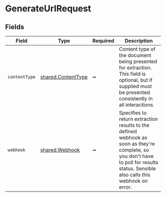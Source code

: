 # GenerateUrlRequest


## Fields

| Field                                                                                                                                                                               | Type                                                                                                                                                                                | Required                                                                                                                                                                            | Description                                                                                                                                                                         |
| ----------------------------------------------------------------------------------------------------------------------------------------------------------------------------------- | ----------------------------------------------------------------------------------------------------------------------------------------------------------------------------------- | ----------------------------------------------------------------------------------------------------------------------------------------------------------------------------------- | ----------------------------------------------------------------------------------------------------------------------------------------------------------------------------------- |
| `contentType`                                                                                                                                                                       | [shared.ContentType](../../models/shared/contenttype.md)                                                                                                                            | :heavy_minus_sign:                                                                                                                                                                  | Content type of the document being presented for extraction. This field is optional, but if supplied must be presented consistently in all interactions.                            |
| `webhook`                                                                                                                                                                           | [shared.Webhook](../../models/shared/webhook.md)                                                                                                                                    | :heavy_minus_sign:                                                                                                                                                                  | Specifies to return extraction results to the defined webhook as soon as they're complete, so you don't have to poll for results status. Sensible also calls this webhook on error. |